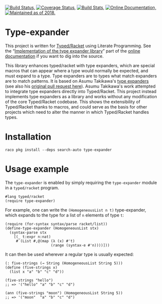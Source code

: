 [![Build Status,](https://img.shields.io/travis/jsmaniac/type-expander/master.svg)](https://travis-ci.org/jsmaniac/type-expander)
[![Coverage Status,](https://img.shields.io/coveralls/jsmaniac/type-expander/master.svg)](https://coveralls.io/github/jsmaniac/type-expander)
[![Build Stats,](https://img.shields.io/website-stats-stats%20unavailable-blue-red/http/jsmaniac.github.io/travis-stats/.svg?label=build)](http://jsmaniac.github.io/travis-stats/#jsmaniac/type-expander)
[![Online Documentation,](https://img.shields.io/website-online-offline-blue-red/http/docs.racket-lang.org/type-expander/.svg?label=docs)](http://docs.racket-lang.org/type-expander/)
[![Maintained as of 2018.](https://img.shields.io/maintenance/yes/2018.svg)](https://github.com/jsmaniac/type-expander/issues)

Type-expander
=============

This project is written for
[Typed/Racket](https://docs.racket-lang.org/ts-guide/) using Literate
Programming.  See the “[Implementation of the type expander
library](http://docs.racket-lang.org/type-expander/)” part of the [online
documentation](http://docs.racket-lang.org/type-expander/) if you want to dig
into the source.

This library enhances typed/racket with type expanders, which are special
macros that can appear where a type would normally be expected, and must
expand to a type. Type expanders are to types what match expanders are to
match patterns. It is based on Asumu Takikawa's [type
expanders](https://github.com/racket/racket/compare/master...takikawa:tr-type-expander)
(see also his [original pull request
here](https://github.com/racket/racket/pull/604)).  Asumu Takikawa's work
attempted to integrate type expanders directly into Typed/Racket.  This
project instead implements type expanders as a library and works without any
modification of the core Typed/Racket codebase. This shows the extensibility
of Typed/Racket thanks to macros, and could serve as the basis for other
projects which need to alter the manner in which Typed/Racket handles types.

Installation
============

```
raco pkg install --deps search-auto type-expander
```

Usage example
=============

The `type-expander` is enabled by simply requiring the `type-expander` module
in a `typed/racket` program.

    #lang typed/racket
    (require type-expander)

For example, one can write the `(HomogeneousList n t)` type-expander, which
expands to the type for a list of `n` elements of type `t`:

    (require (for-syntax syntax/parse racket/list))
    (define-type-expander (HomogeneousList stx)
      (syntax-parse stx
        [(_ t:expr n:nat)
         #`(List #,@(map (λ (x) #'t)
                         (range (syntax-e #'n))))]))

It can then be used wherever a regular type is usually expected:

    (: five-strings (→ String (HomogeneousList String 5)))
    (define (five-strings x)
      (list x "a" "b" "c" "d"))
    
    (five-strings "hello")
    ;; => '("hello" "a" "b" "c" "d")
    
    (ann (five-strings "moon") (HomogeneousList String 5))
    ;; => '("moon"  "a" "b" "c" "d")
